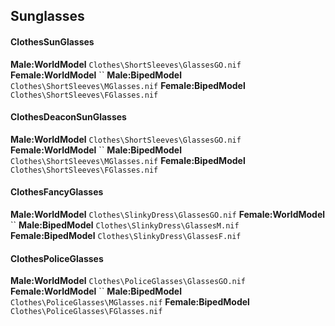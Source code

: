 ## Sunglasses

#### ClothesSunGlasses
**Male:WorldModel** `Clothes\ShortSleeves\GlassesGO.nif`
**Female:WorldModel** ``
**Male:BipedModel** `Clothes\ShortSleeves\MGlasses.nif`
**Female:BipedModel** `Clothes\ShortSleeves\FGlasses.nif`

#### ClothesDeaconSunGlasses
**Male:WorldModel** `Clothes\ShortSleeves\GlassesGO.nif`
**Female:WorldModel** ``
**Male:BipedModel** `Clothes\ShortSleeves\MGlasses.nif`
**Female:BipedModel** `Clothes\ShortSleeves\FGlasses.nif`

#### ClothesFancyGlasses
**Male:WorldModel** `Clothes\SlinkyDress\GlassesGO.nif`
**Female:WorldModel** ``
**Male:BipedModel** `Clothes\SlinkyDress\GlassesM.nif`
**Female:BipedModel** `Clothes\SlinkyDress\GlassesF.nif`

#### ClothesPoliceGlasses
**Male:WorldModel** `Clothes\PoliceGlasses\GlassesGO.nif`
**Female:WorldModel** ``
**Male:BipedModel** `Clothes\PoliceGlasses\MGlasses.nif`
**Female:BipedModel** `Clothes\PoliceGlasses\FGlasses.nif`
